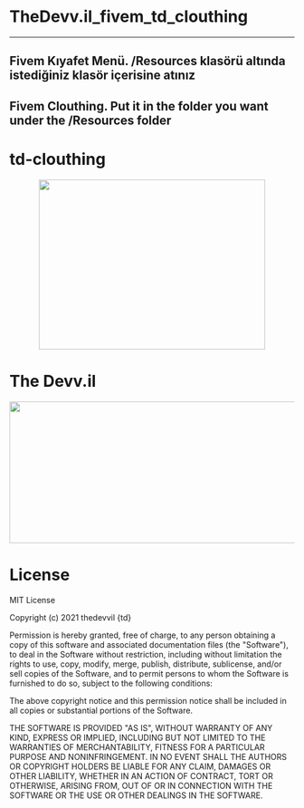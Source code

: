 # TheDevv.il_fivem_td_clouthing

---
Fivem Kıyafet Menü. 
/Resources klasörü altında istediğiniz klasör içerisine atınız
---
Fivem Clouthing.
Put it in the folder you want under the /Resources folder
---

# td-clouthing

<p align="center">
  <img  width="400" height="300" src="https://i.hizliresim.com/1trcfxw.png">
</p>

# The Devv.il

<p align="center">
  <img  width="1000" height="250" src="https://i.hizliresim.com/lh5i19a.png">
</p>

# License

   MIT License

Copyright (c) 2021 thedevvil {td}

Permission is hereby granted, free of charge, to any person obtaining a copy
of this software and associated documentation files (the "Software"), to deal
in the Software without restriction, including without limitation the rights
to use, copy, modify, merge, publish, distribute, sublicense, and/or sell
copies of the Software, and to permit persons to whom the Software is
furnished to do so, subject to the following conditions:

The above copyright notice and this permission notice shall be included in all
copies or substantial portions of the Software.

THE SOFTWARE IS PROVIDED "AS IS", WITHOUT WARRANTY OF ANY KIND, EXPRESS OR
IMPLIED, INCLUDING BUT NOT LIMITED TO THE WARRANTIES OF MERCHANTABILITY,
FITNESS FOR A PARTICULAR PURPOSE AND NONINFRINGEMENT. IN NO EVENT SHALL THE
AUTHORS OR COPYRIGHT HOLDERS BE LIABLE FOR ANY CLAIM, DAMAGES OR OTHER
LIABILITY, WHETHER IN AN ACTION OF CONTRACT, TORT OR OTHERWISE, ARISING FROM,
OUT OF OR IN CONNECTION WITH THE SOFTWARE OR THE USE OR OTHER DEALINGS IN THE
SOFTWARE.


